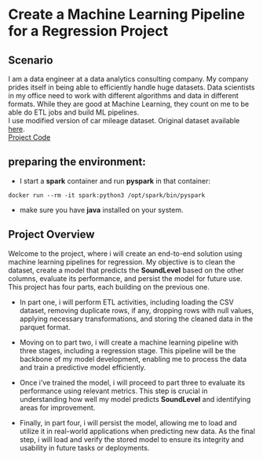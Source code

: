 # Create a Machine Learning Pipeline for a Regression Project

 ## Scenario
 I am a data engineer at a data analytics consulting company. My company prides itself in being able to efficiently handle huge datasets. Data scientists in my office need to work with different algorithms and data in different formats. While they are good at Machine Learning, they count on me to be able do ETL jobs and build ML pipelines. \
 I use modified version of car mileage dataset. Original dataset available [here](https://archive.ics.uci.edu/ml/datasets/auto+mpg ). \
 [Project Code](https://github.com/alireza-gharibi/Portfolio/blob/main/Spark%20machine%20learning/Spark%20Project%201/Spark%20project%201.py)
 ## preparing the environment:
- I start a **spark** container and run **pyspark** in that container:
```
docker run --rm -it spark:python3 /opt/spark/bin/pyspark
```
- make sure you have **java** installed on your system.
 ## Project Overview
Welcome to the project, where i will create an end-to-end solution using machine learning pipelines for regression. My objective is to clean the dataset, create a model that predicts the **SoundLevel** based on the other columns, evaluate its performance, and persist the model for future use.
This project has four parts, each building on the previous one. 

- In part one, i will perform ETL activities, including loading the CSV dataset, removing duplicate rows, if any, dropping rows with null values, applying necessary transformations, and storing the cleaned data in the parquet format. 

- Moving on to part two, i will create a machine learning pipeline with three stages, including a regression stage. This pipeline will be the backbone of my model development, enabling me to process the data and train a predictive model efficiently. 

- Once i’ve trained the model, i will proceed to part three to evaluate its performance using relevant metrics. This step is crucial in understanding how well my model predicts **SoundLevel** and identifying areas for improvement. 

- Finally, in part four, i will persist the model, allowing me to load and utilize it in real-world applications when predicting new data. As the final step, i will load and verify the stored model to ensure its integrity and usability in future tasks or deployments.


